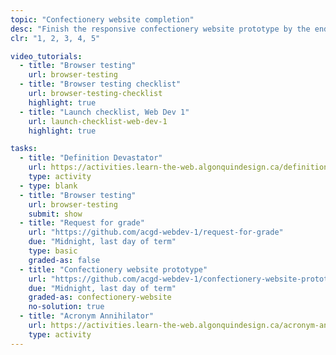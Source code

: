 ```yaml
---
topic: "Confectionery website completion"
desc: "Finish the responsive confectionery website prototype by the end of the term."
clr: "1, 2, 3, 4, 5"

video_tutorials:
  - title: "Browser testing"
    url: browser-testing
  - title: "Browser testing checklist"
    url: browser-testing-checklist
    highlight: true
  - title: "Launch checklist, Web Dev 1"
    url: launch-checklist-web-dev-1
    highlight: true

tasks:
  - title: "Definition Devastator"
    url: https://activities.learn-the-web.algonquindesign.ca/definition-devastator/
    type: activity
  - type: blank
  - title: "Browser testing"
    url: browser-testing
    submit: show
  - title: "Request for grade"
    url: "https://github.com/acgd-webdev-1/request-for-grade"
    due: "Midnight, last day of term"
    type: basic
    graded-as: false
  - title: "Confectionery website prototype"
    url: "https://github.com/acgd-webdev-1/confectionery-website-prototype"
    due: "Midnight, last day of term"
    graded-as: confectionery-website
    no-solution: true
  - title: "Acronym Annihilator"
    url: https://activities.learn-the-web.algonquindesign.ca/acronym-annihilator/
    type: activity
---
```

